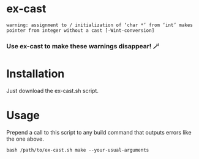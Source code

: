 # ex-cast
`warning: assignment to / initialization of ‘char *’ from ‘int’ makes pointer from integer without a cast [-Wint-conversion]`

### Use ex-cast to make these warnings disappear! 🪄
# Installation
Just download the ex-cast.sh script.
# Usage
Prepend a call to this script to any build command that outputs errors like the one above.
```
bash /path/to/ex-cast.sh make --your-usual-arguments
```
